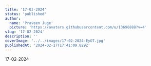 ```yaml
---
title: '17-02-2024'
status: 'published'
author:
  name: 'Praveen Juge'
  picture: 'https://avatars.githubusercontent.com/u/13696888?v=4'
slug: '17-02-2024'
description: ''
coverImage: '../../images/17-02-2024-EyOT.jpg'
publishedAt: '2024-02-17T17:41:09.829Z'
---
```


17-02-2024